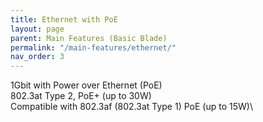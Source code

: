 ```yaml
---
title: Ethernet with PoE
layout: page
parent: Main Features (Basic Blade)
permalink: "/main-features/ethernet/"
nav_order: 3
---
```


1Gbit with Power over Ethernet (PoE)\
802.3at Type 2, PoE+ (up to 30W)\
Compatible with 802.3af (802.3at Type 1) PoE (up to 15W)\
